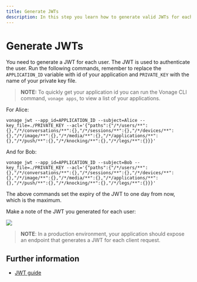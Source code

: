 ```yaml
---
title: Generate JWTs
description: In this step you learn how to generate valid JWTs for each User in your In-App Voice Call.
---
```


# Generate JWTs

You need to generate a JWT for each user. The JWT is used to authenticate the user. Run the following commands, remember to replace the `APPLICATION_ID` variable with id of your application and `PRIVATE_KEY` with the name of your private key file.

> **NOTE:** To quickly get your application id you can run the Vonage CLI command, `vonage apps`, to view a list of your applications.

For Alice:

``` shell
vonage jwt --app_id=APPLICATION_ID --subject=Alice --key_file=./PRIVATE_KEY --acl='{"paths":{"/*/users/**":{},"/*/conversations/**":{},"/*/sessions/**":{},"/*/devices/**":{},"/*/image/**":{},"/*/media/**":{},"/*/applications/**":{},"/*/push/**":{},"/*/knocking/**":{},"/*/legs/**":{}}}'
```

And for Bob:

``` shell
vonage jwt --app_id=APPLICATION_ID --subject=Bob --key_file=./PRIVATE_KEY --acl='{"paths":{"/*/users/**":{},"/*/conversations/**":{},"/*/sessions/**":{},"/*/devices/**":{},"/*/image/**":{},"/*/media/**":{},"/*/applications/**":{},"/*/push/**":{},"/*/knocking/**":{},"/*/legs/**":{}}}'
```

The above commands set the expiry of the JWT to one day from now, which is the maximum.

Make a note of the JWT you generated for each user:

![](/screenshots/tutorials/client-sdk/generated-jwt-key-beta.png)

> **NOTE**: In a production environment, your application should expose an endpoint that generates a JWT for each client request.

## Further information

* [JWT guide](/concepts/guides/authentication#json-web-tokens-jwt)
